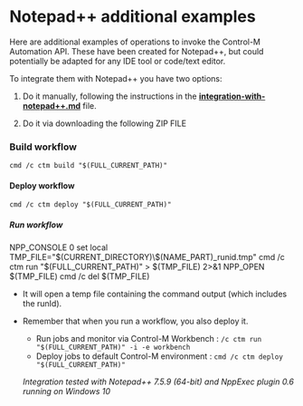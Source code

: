 # Notepad++ additional examples

Here are additional examples of operations to invoke the Control-M Automation API. These have been created for Notepad++, but could potentially be adapted for any IDE tool or code/text editor.

To integrate them with Notepad++ you have two options:

   1. Do it manually, following the instructions in the [**integration-with-notepad++.md**](/601-integration-with-ides-and-code-editors/integration-with-notepad++.md) file. 
   
   2. Do it via downloading the following ZIP FILE


### Build workflow
```cmd /c ctm build "$(FULL_CURRENT_PATH)"```

#### Deploy workflow

```cmd /c ctm deploy "$(FULL_CURRENT_PATH)"```

##### Run workflow

NPP_CONSOLE 0
set local TMP_FILE="$(CURRENT_DIRECTORY)\$(NAME_PART)_runid.tmp"
cmd /c ctm run "$(FULL_CURRENT_PATH)" > $(TMP_FILE) 2>&1
NPP_OPEN $(TMP_FILE)
cmd /c del $(TMP_FILE)

- It will open a temp file containing the command output (which includes the runId).
- Remember that when you run a workflow, you also deploy it.

   
   * Run jobs and monitor via Control-M Workbench : ```/c ctm run "$(FULL_CURRENT_PATH)" -i -e workbench```
   * Deploy jobs to default Control-M environment : ```cmd /c ctm deploy "$(FULL_CURRENT_PATH)"```
   

   *Integration tested with Notepad++ 7.5.9 (64-bit) and NppExec plugin 0.6 running on Windows 10*
